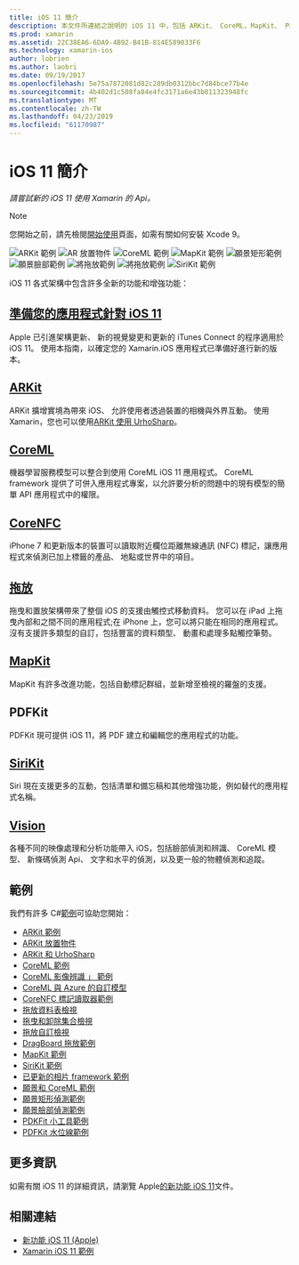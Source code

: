 ```yaml
---
title: iOS 11 簡介
description: 本文件所連結之說明的 iOS 11 中，包括 ARKit、 CoreML，MapKit、 PDFKit、 SiriKit、 視覺架構中，等功能的各種指南。
ms.prod: xamarin
ms.assetid: 22C38EA6-6DA9-4B92-B41B-814E589033F6
ms.technology: xamarin-ios
author: lobrien
ms.author: laobri
ms.date: 09/19/2017
ms.openlocfilehash: 5e75a7872081d82c289db0312bbc7d84bce77b4e
ms.sourcegitcommit: 4b402d1c508fa84e4fc3171a6e43b811323948fc
ms.translationtype: MT
ms.contentlocale: zh-TW
ms.lasthandoff: 04/23/2019
ms.locfileid: "61170987"
---
```

# <a name="introduction-to-ios-11"></a>iOS 11 簡介

_請嘗試新的 iOS 11 使用 Xamarin 的 Api。_

> [!NOTE]
> 您開始之前，請先檢閱[開始使用](get-started.md)頁面，如需有關如何安裝 Xcode 9。

![ARKit 範例](images/arkit.png) ![AR 放置物件](images/arkit2.png) ![CoreML 範例](images/coreml.png) ![MapKit 範例](images/mapkit.png) ![願景矩形範例](images/vision1.png) ![願景臉部範例](images/vision2.png) ![將拖放範例](images/drag-drop.png) ![將拖放範例](images/drag-drop2.png) ![SiriKit 範例](images/sirikit.png)

iOS 11 各式架構中包含許多全新的功能和增強功能：

## <a name="preparing-your-app-for-ios-11updating-your-appindexmd"></a>[準備您的應用程式針對 iOS 11](updating-your-app/index.md)

Apple 已引進架構更新、 新的視覺變更和更新的 iTunes Connect 的程序適用於 iOS 11。 使用本指南，以確定您的 Xamarin.iOS 應用程式已準備好進行新的版本。

## <a name="arkitarkitindexmd"></a>[ARKit](arkit/index.md)

ARKit 擴增實境為帶來 iOS、 允許使用者透過裝置的相機與外界互動。
使用 Xamarin，您也可以使用[ARKit 使用 UrhoSharp](arkit/urhosharp.md)。

## <a name="coremlcoremlmd"></a>[CoreML](coreml.md)

機器學習服務模型可以整合到使用 CoreML iOS 11 應用程式。 CoreML framework 提供了可併入應用程式專案，以允許要分析的問題中的現有模型的簡單 API 應用程式中的權限。

## <a name="corenfccorenfcmd"></a>[CoreNFC](corenfc.md)

iPhone 7 和更新版本的裝置可以讀取附近欄位距離無線通訊 (NFC) 標記，讓應用程式來偵測已加上標籤的產品、 地點或世界中的項目。

## <a name="drag-and-dropdrag-and-dropmd"></a>[拖放](drag-and-drop.md)

拖曳和置放架構帶來了整個 iOS 的支援由觸控式移動資料。 您可以在 iPad 上拖曳內部和之間不同的應用程式;在 iPhone 上，您可以將只能在相同的應用程式。 沒有支援許多類型的自訂，包括豐富的資料類型、 動畫和處理多點觸控筆勢。

## <a name="mapkitmapkitmd"></a>[MapKit](mapkit.md)

MapKit 有許多改進功能，包括自動標記群組，並新增至檢視的羅盤的支援。

## <a name="pdfkit"></a>PDFKit

PDFKit 現可提供 iOS 11，將 PDF 建立和編輯您的應用程式的功能。

## <a name="sirikitsirikitmd"></a>[SiriKit](sirikit.md)

Siri 現在支援更多的互動，包括清單和備忘稿和其他增強功能，例如替代的應用程式名稱。

## <a name="visionvisionmd"></a>[Vision](vision.md)

各種不同的映像處理和分析功能帶入 iOS，包括臉部偵測和辨識、 CoreML 模型、 新條碼偵測 Api、 文字和水平的偵測，以及更一般的物體偵測和追蹤。

## <a name="samples"></a>範例

我們有許多 C#[範例](https://developer.xamarin.com/samples/ios/iOS11/)可協助您開始：

* [ARKit 範例](https://developer.xamarin.com/samples/monotouch/ios11/ARKitSample/)
* [ARKit 放置物件](https://developer.xamarin.com/samples/monotouch/ios11/ARKitPlacingObjects/)
* [ARKit 和 UrhoSharp](arkit/urhosharp.md)
* [CoreML 範例](https://developer.xamarin.com/samples/monotouch/ios11/CoreML)
* [CoreML 影像辨識 」 範例](https://developer.xamarin.com/samples/monotouch/ios11/CoreMLImageRecognition)
* [CoreML 與 Azure 的自訂模型](https://developer.xamarin.com/samples/monotouch/ios11/CoreMLAzureModel)
* [CoreNFC 標記讀取器範例](https://developer.xamarin.com/samples/monotouch/ios11/NFCTagReader/)
* [拖放資料表檢視](https://developer.xamarin.com/samples/monotouch/ios11/DragAndDropTableView)
* [拖曳和卸除集合檢視](https://developer.xamarin.com/samples/monotouch/ios11/DragAndDropCollectionView)
* [拖放自訂檢視](https://developer.xamarin.com/samples/monotouch/ios11/DragAndDropCustomView)
* [DragBoard 拖放範例](https://developer.xamarin.com/samples/monotouch/ios11/DragAndDropDragBoard)
* [MapKit 範例](https://developer.xamarin.com/samples/monotouch/ios11/MapKitSample)
* [SiriKit 範例](https://developer.xamarin.com/samples/monotouch/ios11/SiriKitSample/)
* [已更新的相片 framework 範例](https://developer.xamarin.com/samples/monotouch/ios11/SamplePhotoApp/)
* [願景和 CoreML 範例](https://developer.xamarin.com/samples/monotouch/ios11/CoreMLVision)
* [願景矩形偵測範例](https://developer.xamarin.com/samples/monotouch/ios11/VisionRects)
* [願景臉部偵測範例](https://developer.xamarin.com/samples/monotouch/ios11/VisionFaces)
* [PDKFit 小工具範例](https://developer.xamarin.com/samples/monotouch/ios11/PDFAnnotationWidgetsAdvanced)
* [PDFKit 水位線範例](https://developer.xamarin.com/samples/monotouch/ios11/PDFDocumentWatermark)

## <a name="more-information"></a>更多資訊

如需有關 iOS 11 的詳細資訊，請瀏覽 Apple[的新功能 iOS 11](https://developer.apple.com/ios/)文件。


## <a name="related-links"></a>相關連結

- [新功能 iOS 11 (Apple)](https://developer.apple.com/ios/)
- [Xamarin iOS 11 範例](https://developer.xamarin.com/samples/ios/iOS11/)
